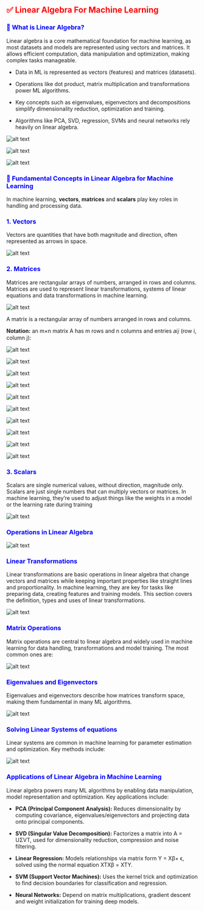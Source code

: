 <h2 style="color:red;">✅ Linear Algebra For Machine Learning</h2>

<h3 style="color:blue;">📌 What is Linear Algebra?</h3>

Linear algebra is a core mathematical foundation for machine learning, as most datasets and models are represented using vectors and matrices.
It allows efficient computation, data manipulation and optimization, making complex tasks manageable.

- Data in ML is represented as vectors (features) and matrices (datasets).

- Operations like dot product, matrix multiplication and transformations power ML algorithms.

- Key concepts such as eigenvalues, eigenvectors and decompositions simplify dimensionality reduction, optimization and training.

- Algorithms like PCA, SVD, regression, SVMs and neural networks rely heavily on linear algebra.

![alt text](./images/la1.png)

![alt text](./images/la2.png)

![alt text](./images/la3.png)


<h3 style="color:blue;">📌 Fundamental Concepts in Linear Algebra for Machine Learning</h3>

In machine learning, **vectors**, **matrices** and **scalars** play key roles in handling and processing data.

<h3 style="color:blue;">1. Vectors</h3>

Vectors are quantities that have both magnitude and direction, often represented as arrows in space.

![alt text](./images/la4.png)

<h3 style="color:blue;">2. Matrices</h3>

Matrices are rectangular arrays of numbers, arranged in rows and columns. Matrices are used to represent linear transformations, systems of linear equations and data transformations in machine learning.

![alt text](./images/la5.png)

A matrix is a rectangular array of numbers arranged in rows and columns.

**Notation:** an m×n matrix A has m rows and n columns and entries 𝑎𝑖𝑗 (row i, column j):

![alt text](./images/la6.png)

![alt text](./images/la7.png)

![alt text](./images/la8.png)

![alt text](./images/la9.png)

![alt text](./images/la10.png)

![alt text](./images/la11.png)

![alt text](./images/la12.png)

![alt text](./images/la13.png)

![alt text](./images/la14.png)

![alt text](./images/la15.png)


<h3 style="color:blue;">3. Scalars</h3>

Scalars are single numerical values, without direction, magnitude only. Scalars are just single numbers that can multiply vectors or matrices. In machine learning, they’re used to adjust things like the weights in a model or the learning rate during training

![alt text](./images/la16.png)

<h3 style="color:blue;">Operations in Linear Algebra</h3>

![alt text](./images/la17.png)

<h3 style="color:blue;">Linear Transformations</h3>

Linear transformations are basic operations in linear algebra that change vectors and matrices while keeping important properties like straight lines and proportionality. In machine learning, they are key for tasks like preparing data, creating features and training models. This section covers the definition, types and uses of linear transformations.

![alt text](./images/la18.png)

<h3 style="color:blue;">Matrix Operations</h3>

Matrix operations are central to linear algebra and widely used in machine learning for data handling, transformations and model training. The most common ones are:

![alt text](./images/la19.png)

<h3 style="color:blue;">Eigenvalues and Eigenvectors</h3>

Eigenvalues and eigenvectors describe how matrices transform space, making them fundamental in many ML algorithms.

![alt text](./images/la20.png)


<h3 style="color:blue;">Solving Linear Systems of equations</h3>

Linear systems are common in machine learning for parameter estimation and optimization. Key methods include:


![alt text](./images/la21.png)

<h3 style="color:blue;">Applications of Linear Algebra in Machine Learning</h3>

Linear algebra powers many ML algorithms by enabling data manipulation, model representation and optimization. Key applications include:

- **PCA (Principal Component Analysis):** Reduces dimensionality by computing covariance, eigenvalues/eigenvectors and projecting data onto principal components.

- **SVD (Singular Value Decomposition):** Factorizes a matrix into A = UΣVT, used for dimensionality reduction, compression and noise filtering.

- **Linear Regression:** Models relationships via matrix form Y = Xβ+ ϵ, solved using the normal equation XTXβ = XTY.

- **SVM (Support Vector Machines):** Uses the kernel trick and optimization to find decision boundaries for classification and regression.

- **Neural Networks:** Depend on matrix multiplications, gradient descent and weight initialization for training deep models.
